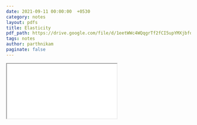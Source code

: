 ```yaml
---
date: 2021-09-11 00:00:00  +0530
category: notes
layout: pdfs
title: Elasticity
pdf_path: https://drive.google.com/file/d/1eetWWc4WQqgrTf2fCI5upYMXjbfdNdbz/preview?usp=sharing
tags: notes
author: parthnikam
paginate: false
---
```


<iframe class="embed-pdf" src="{{ page.pdf_path }}#toolbar=0" seamless="seamless" scrolling="no" style="overflow:hidden"></iframe>

